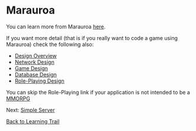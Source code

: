 Marauroa
===

You can learn more from Marauroa [here](https://stendhalgame.org/wiki/Marauroa).

If you want more detail (that is if you really want to code a game using Marauroa) check the following also:

* [Design Overview](https://stendhalgame.org/wiki/DesignOverview)
* [Network Design](https://stendhalgame.org/wiki/NetworkDesign)
* [Game Design](https://stendhalgame.org/wiki/GameDesign)
* [Database Design](https://stendhalgame.org/wiki/DatabaseDesign)
* [Role-Playing Design](https://stendhalgame.org/wiki/RolePlayingDesign)

You can skip the Role-Playing link if your application is not intended to be a [MMORPG](http://en.wikipedia.org/wiki/MMORPG)

Next: [Simple Server](/developer/Simple_Server/)

[Back to Learning Trail](/developer/start)